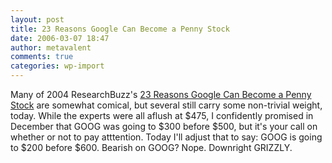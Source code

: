 ```yaml
---
layout: post
title: 23 Reasons Google Can Become a Penny Stock
date: 2006-03-07 18:47
author: metavalent
comments: true
categories: wp-import
---
```

Many of 2004 ResearchBuzz's <a href="http://www.researchbuzz.org/2004/07/23_reasons_google_can_become_a.shtml">23 Reasons Google Can Become a Penny Stock</a> are somewhat comical, but several still carry some non-trivial weight, today.  While the experts were all aflush at $475, I confidently promised in December that GOOG was going to $300 before $500, but it's your call on whether or not to pay atttention.  Today I'll adjust that to say: GOOG is going to $200 before $600.  Bearish on GOOG?  Nope.  Downright GRIZZLY.
